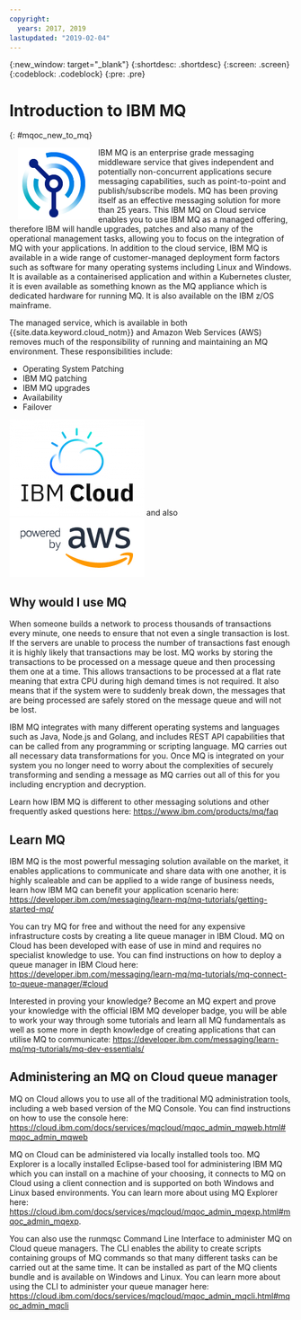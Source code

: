 ```yaml
---
copyright:
  years: 2017, 2019
lastupdated: "2019-02-04"
---
```


{:new_window: target="_blank"}
{:shortdesc: .shortdesc}
{:screen: .screen}
{:codeblock: .codeblock}
{:pre: .pre}

# Introduction to IBM MQ
{: #mqoc_new_to_mq}

<img style="padding: 0 15px; float: left;" src="./images/MQ_Light_Icon@4x.png?raw=true" alt="Image of MQ Logo"/>
IBM MQ is an enterprise grade messaging middleware service that gives independent and potentially non-concurrent applications secure messaging capabilities, such as point-to-point and publish/subscribe models. MQ has been proving itself as an effective messaging solution for more than 25 years. This IBM MQ on Cloud service enables you to use IBM MQ as a managed offering, therefore IBM will handle upgrades, patches and also many of the operational management tasks, allowing you to focus on the integration of MQ with your applications.
In addition to the cloud service, IBM MQ is available in a wide range of customer-managed deployment form factors such as software for many operating systems including Linux and Windows. It is available as a containerised application and within a Kubernetes cluster, it is even available as something known as the MQ appliance which is dedicated hardware for running MQ. It is also available on the IBM z/OS mainframe.

The managed service, which is available in both {{site.data.keyword.cloud_notm}} and Amazon Web Services (AWS) removes much of the responsibility of running and maintaining an MQ environment.  These responsibilities include:
 - Operating System Patching
 - IBM MQ patching
 - IBM MQ upgrades
 - Availability
 - Failover

![Image showing IBM Cloud](./images/ibmcloudlogo.png) and also ![Image showing powered by AWS](./images/PB_AWS_logo_RGB.jpg)

## Why would I use MQ

When someone builds a network to process thousands of transactions every minute, one needs to ensure that not even a single transaction is lost. If the servers are unable to process the number of transactions fast enough it is highly likely that transactions may be lost. MQ works by storing the transactions to be processed on a message queue and then processing them one at a time. This allows transactions to be processed at a flat rate meaning that extra CPU during high demand times is not required. It also means that if the system were to suddenly break down, the messages that are being processed are safely stored on the message queue and will not be lost.

IBM MQ integrates with many different operating systems and languages such as Java, Node.js and Golang, and includes REST API capabilities that can be called from any programming or scripting language. MQ carries out all necessary data transformations for you. Once MQ is integrated on your system you no longer need to worry about the complexities of securely transforming and sending a message as MQ carries out all of this for you including encryption and decryption.

Learn how IBM MQ is different to other messaging solutions and other frequently asked questions here: https://www.ibm.com/products/mq/faq

## Learn MQ

IBM MQ is the most powerful messaging solution available on the market, it enables applications to communicate and share data with one another, it is highly scaleable and can be applied to a wide range of business needs, learn how IBM MQ can benefit your application scenario here: https://developer.ibm.com/messaging/learn-mq/mq-tutorials/getting-started-mq/

You can try MQ for free and without the need for any expensive infrastructure costs by creating a lite queue manager in IBM Cloud. MQ on Cloud has been developed with ease of use in mind and requires no specialist knowledge to use. You can find instructions on how to deploy a queue manager in IBM Cloud here: https://developer.ibm.com/messaging/learn-mq/mq-tutorials/mq-connect-to-queue-manager/#cloud

Interested in proving your knowledge? Become an MQ expert and prove your knowledge with the official IBM MQ developer badge, you will be able to work your way through some tutorials and learn all MQ fundamentals as well as some more in depth knowledge of creating applications that can utilise MQ to communicate: https://developer.ibm.com/messaging/learn-mq/mq-tutorials/mq-dev-essentials/

## Administering an MQ on Cloud queue manager

MQ on Cloud allows you to use all of the traditional MQ administration tools, including a web based version of the MQ Console. You can find instructions on how to use the console here: https://cloud.ibm.com/docs/services/mqcloud/mqoc_admin_mqweb.html#mqoc_admin_mqweb

MQ on Cloud can be administered via locally installed tools too. MQ Explorer is a locally installed Eclipse-based tool for administering IBM MQ which you can install on a machine of your choosing, it connects to MQ on Cloud using a client connection and is supported on both Windows and Linux based environments. You can learn more about using MQ Explorer here: https://cloud.ibm.com/docs/services/mqcloud/mqoc_admin_mqexp.html#mqoc_admin_mqexp.

You can also use the runmqsc Command Line Interface to administer MQ on Cloud queue managers. The CLI enables the ability to create scripts containing groups of MQ commands so that many different tasks can be carried out at the same time. It can be installed as part of the MQ clients bundle and is available on Windows and Linux. You can learn more about using the CLI to administer your queue manager here: https://cloud.ibm.com/docs/services/mqcloud/mqoc_admin_mqcli.html#mqoc_admin_mqcli
